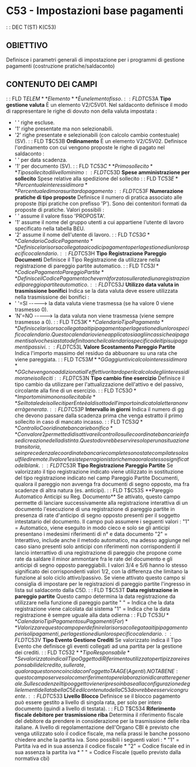 # C53 - Impostazioni base pagamenti
 :  : DEC T(ST) K(C53)
## OBIETTIVO
Definisce i parametri generali di impostazione per i programmi di gestione pagamenti (costruzione pratiche/saldaconto)
## CONTENUTO DEI CAMPI
 :  : FLD T$ELEM **Elemento**
È un elemento fisso.
 :  : FLD T$C53A **Tipo gestione valuta**
È un elemento V2/C5V01. Nel saldaconto definisce il modo di rappresentare  le righe di dovuto non della valuta impostata : 
-    ' '  righe escluse.
-    '1'  righe presentate ma non selezionabili.
-    '2'  righe presentate e selezionabili (con calcolo cambio contestuale) (SV).
 :  : FLD T$C53B **Ordinamento**
È un elemento V2/C5V02. Definisce l'ordinamento con cui vengono proposte le righe di pagato nel saldaconto : 
-    ' '  per data scadenza.
-    '1'  per documento (SV).
 :  : FLD T$C53C **Primo sollecito**
Tipo sollecito di livello minimo
 :  : FLD T$C53D **Spese amministrazione per sollecito**
Spese relative alla spedizione del sollecito
 :  : FLD T$C53E **Percentuale interessi di mora**
Percentuale di mora su ritardo pagamento
 :  : FLD T$C53F **Numerazione pratiche di tipo proposte**
Definisce il numero di pratica associato alle proposte (tipi pratiche con prefisso 'P'). Sono dei contenitori formati da proposte di pratiche.
Valori possibili : 
-    ' ' assume il valore fisso 'PROPOSTA'.
-    '1' assume il nome del gruppo utenti a cui appartiene l'utente di lavoro specificato nella tabella B£U.
-    '2' assume il nome dell'utente di lavoro.
 :  : FLD T$C53G **Calendario Codice Pagamento**
Definisce la risorsa collegata ai codici pagamento per la gestione di un loro specifico calendario.
 :  : FLD T$C53H **Tipo Registrazione Pareggio Documenti**
Definisce il Tipo Registrazione da utilizzare nella registrazione di pareggio partite automatico.
 :  : FLD T$C53I **Codice Pagamento Pareggio Partite**
Definisce il Codice Pagamento che verrà forzato sulle rate di una registrazione di pareggio partite automatico.
 :  : FLD T$C53J **Utilizzo data valuta in trasmissione bonifici**
Indica se la data valuta deve essere utilizzata nella trasmissione dei bonifici : 
-    ' '=SI -----> la data valuta viene trasmessa (se ha valore 0 viene trasmesso 0).
-    'N'=NO -----> la data valuta non viene trasmessa (viene sempre trasmesso a 0).
 :  : FLD T$C53K **Calendario Tipo Pagamento**
Definisce la risorsa collegata ai tipi pagamento per la gestione di un loro specifico calendario. Questo calendario viene applicato sia agli incassi che ai pagamenti salvo che sia stato definito  anche il calendario specifico dei tipi sui pagamenti passivi.
 :  : FLD T$C53L **Valore Scostamento Pareggio Partite**
Indica l'importo massimo del residuo da abbuonare su una rata che viene pareggiata.
 :  : FLD T$C53M **GG aggiuntivi calcolo interessi di mora**
GG che vengono addizionati all'effettivo ritardo per il calcolo degli interessi di mora nei solleciti
 :  : FLD T$C53N **Tipo cambio fine esercizio**
Definisce il tipo cambio da utilizzare per l'attualizzazione dell'attivo e del passivo, circolante alla fine di un esercizio.
 :  : FLD T$C53O **Importo minimo non sollecitabile**
Se il totale dei solleciti per Ente è al di sotto dell'importo indicato la lettera non verrà generata.
 :  : FLD T$C53P **Intervallo in giorni**
Indica il numero di gg che devono passare dalla scadenza prima che venga estratto il primo sollecito in caso di mancato incasso.
 :  : FLD T$C53Q **Controllo Cooridinate bancarie bonifico**
Con valore 2 permette di disattivare il controllo sulle coordinate bancarie in fase di creazione della distinta. Questo dovrebbe servire solo per una situazione transitoria, se in precedenza le coordinate bancarie complete sono state compilate solo sul file di remote.
Il valore 1 esiste per ragioni storiche ma a ora lo stesso significato del blank.
 :  : FLD T$C53R **Tipo Registrazione Pareggio Partite**
Se valorizzato il tipo registrazione indicato viene utilizzato in sostituzione del tipo registrazione indicato
nel camp Pareggio Partite Documenti, qualora il pareggio non avvenga fra documenti di segno opposto, ma fra
scadenze di altra natura (es. anticipi).
 :  : FLD T$C53S **Pareggio Automatico Anticipi su Reg. Documento**
Se attivato, questo campo permette di lanciare successivamente alla registrazione interattiva di un documento
l'esecuzione di una registrazione di pareggio partite in presenza di rate d'anticipo di segno opposto presenti
per il soggetto intestatario del documento. Il campo può assumere i seguenti valori : 
"1" = Automatico, viene eseguito in modo cieco e solo se gli anticipi presentano i medesimi riferimenti
      di n° e data documento
"2" = Interattivo, include anche il metodo automatico, ma adesso aggiunge nel caso siano presenti solo
      anticipi con riferimenti non corrispondenti il lancio interrattivo di una registrazione di pareggio
      che propone come rate da saldare il minor ammontare fra le rate del documento e gli anticipi di segno
      opposto pareggiabili.
I valori 3/4 e 5/6 hanno lo stesso significato dei corrispondenti valori 1/2, con la differenza che limitano la funzione al solo ciclo attivo/passivo.
Se viene attivato questo campo si consiglia di impostare per le registrazioni di pareggio partite l'ingresso in lista sul saldaconto dalla C5D.
 :  : FLD T$C53T **Data registrazione in pareggio partite**
Questo campo determina la data registrazione da utilizzare nella funzione di pareggio partite
" " = Indica che la data registrazione viene calcolata dal sistema
"1" = Indica che la data registrazione è sempre uguale alla data odierna
 :  : FLD T$C53U **Calendario Tipi Pagamento su Pagamenti (For)**
Valorizzare questo campo per definire la risorsa collegata ai tipi pagamento per i soli pagamenti,
per la gestione di un loro specifico calendario.
 :  : FLD T$C53V **Tipo Evento Gestione Crediti**
Se valorizzato indica il Tipo Evento che definisce gli eventi collegati ad una partita per la gestione dei crediti.
 :  : FLD T$C532 **Tipo Responsabile**
Se valorizzato indica il Tipo Oggetto di Riferimento utilizzato per tipizzare i responsabili del credito, sulle rate, qualora questo non coincida con l'oggetto TAAGE (Agenti).
NOTA BENE :  questo campo serve solo come riferimento per elaborazioni di carattere generale. Sulle scadenze il tipo oggetto viene ripreso in base alla configurazione degli elementi della tabella C5E ed il contenuto della C53 dovrebbe esservi congruente.
 :  : FLD T$C533 **Livello Blocco**
Definisce se il blocco pagamento può essere gestito a livello di singola rata, per solo per intero documento (quindi a livello di testata).
 :  : FLD T$C534 **Riferimento fiscale debitore per trasmissione riba**
Determina il riferimento fiscale del debitore da prendere in considerazione per la trasmissione delle riba italiane.
A livello di regolamentazione dell'Organo CBI è previsto che venga utilizzato solo il codice fiscale, ma nella prassi le banche possono chiedere anche la partita iva.
Sono possibili i seguenti valori : 
\* "1" = Partita iva ed in sua assenza il codice fiscale
\* "2" = Codice fiscale ed in sua assenza la partita iva
\* " " = Codice Fiscale (quello previsto dalla normativa cbi)


